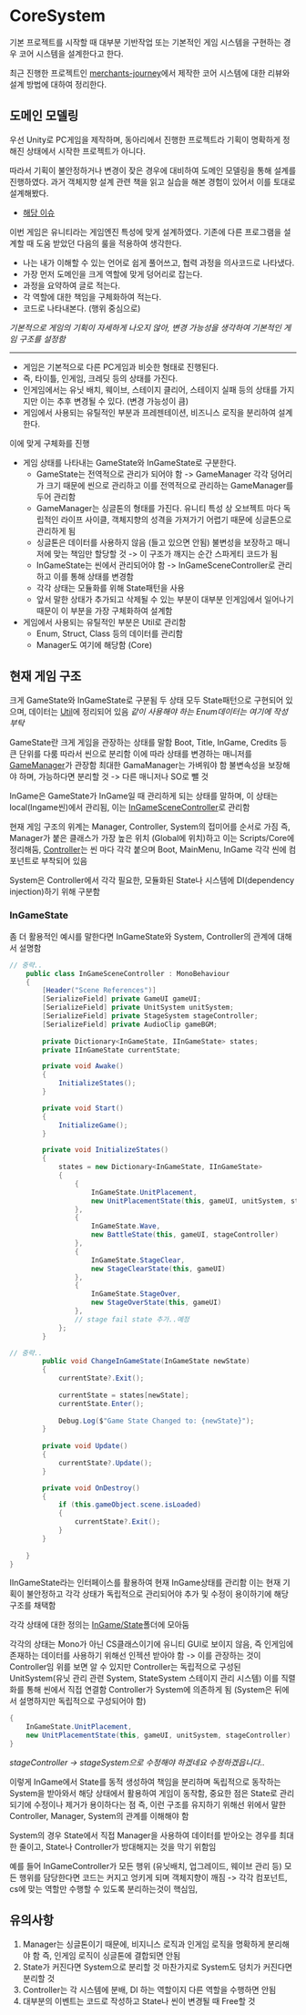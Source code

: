 # CoreSystem

기본 프로젝트를 시작할 때 대부분 기반작업 또는 기본적인 게임 시스템을 구현하는 경우 코어 시스템을 설계한다고 한다.

최근 진행한 프로젝트인 [merchants-journey](https://github.com/fkdl0048/merchants-journey)에서 제작한 코어 시스템에 대한 리뷰와 설계 방법에 대하여 정리한다.

## 도메인 모델링

우선 Unity로 PC게임을 제작하며, 동아리에서 진행한 프로젝트라 기획이 명확하게 정해진 상태에서 시작한 프로젝트가 아니다.

따라서 기획이 불안정하거나 변경이 잦은 경우에 대비하여 도메인 모델링을 통해 설계를 진행하였다. 과거 객체지향 설계 관련 책을 읽고 실습을 해본 경험이 있어서 이를 토대로 설계해봤다.

- [해당 이슈](https://github.com/BRIDGE-DEV/BRIDGE_BookClub/issues/129)

이번 게임은 유니티라는 게임엔진 특성에 맞게 설계하였다. 기존에 다른 프로그램을 설계할 때 도움 받았던 다음의 룰을 적용하여 생각한다.

- 나는 내가 이해할 수 있는 언어로 쉽게 풀어쓰고, 협력 과정을 의사코드로 나타냈다.
- 가장 먼저 도메인을 크게 역할에 맞게 덩어리로 잡는다.
- 과정을 요약하여 글로 적는다.
- 각 역할에 대한 책임을 구체화하여 적는다.
- 코드로 나타내본다. (행위 중심으로)

*기본적으로 게임의 기획이 자세하게 나오지 않아, 변경 가능성을 생각하여 기본적인 게임 구조를 설정함*

---

- 게임은 기본적으로 다른 PC게임과 비슷한 형태로 진행된다.
- 즉, 타이틀, 인게임, 크레딧 등의 상태를 가진다.
- 인게임에서는 유닛 배치, 웨이브, 스테이지 클리어, 스테이지 실패 등의 상태를 가지지만 이는 추후 변경될 수 있다. (변경 가능성이 큼)
- 게임에서 사용되는 유틸적인 부분과 프레젠테이션, 비즈니스 로직을 분리하여 설계한다.

이에 맞게 구체화를 진행

- 게임 상태를 나타내는 GameState와 InGameState로 구분한다.
  - GameState는 전역적으로 관리가 되어야 함 -> GameManager 각각 덩어리가 크기 때문에 씬으로 관리하고 이를 전역적으로 관리하는 GameManager를 두어 관리함
  - GameManager는 싱글톤의 형태를 가진다. 유니티 특성 상 오브젝트 마다 독립적인 라이프 사이클, 객체지향의 성격을 가져가기 어렵기 때문에 싱글톤으로 관리하게 됨
  - 싱글톤은 데이터를 사용하지 않음 (들고 있으면 안됨) 불변성을 보장하고 매니저에 맞는 책임만 할당할 것 -> 이 구조가 깨지는 순간 스파게티 코드가 됨
  - InGameState는 씬에서 관리되어야 함 -> InGameSceneController로 관리하고 이를 통해 상태를 변경함
  - 각각 상태는 모듈화를 위해 State패턴을 사용
  - 앞서 말한 상태가 추가되고 삭제될 수 있는 부분이 대부분 인게임에서 일어나기 때문이 이 부분을 가장 구체화하여 설계함
- 게임에서 사용되는 유틸적인 부분은 Util로 관리함
  - Enum, Struct, Class 등의 데이터를 관리함
  - Manager도 여기에 해당함 (Core)

## 현재 게임 구조

크게 GameState와 InGameState로 구분됨 두 상태 모두 State패턴으로 구현되어 있으며, 데이터는 [Util](https://github.com/fkdl0048/merchants-journey/blob/main/Assets/2.%20Scripts/Utils/Enums.cs)에 정리되어 있음 *같이 사용해야 하는 Enum데이터는 여기에 작성 부탁*

GameState란 크게 게임을 관장하는 상태를 말함 Boot, Title, InGame, Credits 등 큰 단위를 다룸 따라서 씬으로 분리함 이에 따라 상태를 변경하는 매니저를 [GameManager](https://github.com/fkdl0048/merchants-journey/blob/main/Assets/2.%20Scripts/Core/Manager/GameManager.cs)가 관장함 최대한 GamaManager는 가벼워야 함 불변속성을 보장해야 하며, 가능하다면 분리할 것 -> 다른 매니저나 SO로 뺄 것

InGame은 GameState가 InGame일 때 관리하게 되는 상태를 말하며, 이 상태는 local(Ingame씬)에서 관리됨, 이는 [InGameSceneController](https://github.com/fkdl0048/merchants-journey/blob/main/Assets/2.%20Scripts/Controller/InGameSceneController.cs)로 관리함

현재 게임 구조의 위계는 Manager, Controller, System의 접미어를 순서로 가짐 즉, Manager가 붙은 클래스가 가장 높은 위치 (Global에 위치)하고 이는 Scripts/Core에 정리해둠, [Controller](https://github.com/fkdl0048/merchants-journey/tree/main/Assets/2.%20Scripts/Controller)는 씬 마다 각각 붙으며 Boot, MainMenu, InGame 각각 씬에 컴포넌트로 부착되어 있음

System은 Controller에서 각각 필요한, 모듈화된 State나 시스템에 DI(dependency injection)하기 위해 구분함

### InGameState

좀 더 활용적인 예시를 말한다면 InGameState와 System, Controller의 관계에 대해서 설명함

```cs
// 중략..
    public class InGameSceneController : MonoBehaviour
    {
        [Header("Scene References")]
        [SerializeField] private GameUI gameUI;
        [SerializeField] private UnitSystem unitSystem;
        [SerializeField] private StageSystem stageController;
        [SerializeField] private AudioClip gameBGM;
        
        private Dictionary<InGameState, IInGameState> states;
        private IInGameState currentState;

        private void Awake()
        {
            InitializeStates();
        }

        private void Start()
        {
            InitializeGame();
        }

        private void InitializeStates()
        {
            states = new Dictionary<InGameState, IInGameState>
            {
                {
                    InGameState.UnitPlacement,
                    new UnitPlacementState(this, gameUI, unitSystem, stageController)
                },
                {
                    InGameState.Wave,
                    new BattleState(this, gameUI, stageController)
                },
                {
                    InGameState.StageClear,
                    new StageClearState(this, gameUI)
                },
                {
                    InGameState.StageOver,
                    new StageOverState(this, gameUI)
                },
                // stage fail state 추가..예정
            };
        }

// 중략..
        public void ChangeInGameState(InGameState newState)
        {
            currentState?.Exit();
            
            currentState = states[newState];
            currentState.Enter();
            
            Debug.Log($"Game State Changed to: {newState}");
        }
    
        private void Update()
        {
            currentState?.Update();
        }

        private void OnDestroy()
        {
            if (this.gameObject.scene.isLoaded)
            {
                currentState?.Exit();
            }
        }
        
    }
}
```

IInGameState라는 인터페이스를 활용하여 현재 InGame상태를 관리함 이는 현재 기획이 불안정하고 각각 상태가 독립적으로 관리되어야 추가 및 수정이 용이하기에 해당 구조를 채택함

각각 상태에 대한 정의는 [InGame/State](https://github.com/fkdl0048/merchants-journey/tree/main/Assets/2.%20Scripts/InGame/State)폴더에 모아둠

각각의 상태는 Mono가 아닌 CS클래스이기에 유니티 GUI로 보이지 않음, 즉 인게임에 존재하는 데이터를 사용하기 위해선 인젝션 받아야 함 -> 이를 관장하는 것이 Controller임 위를 보면 알 수 있지만 Controller는 독립적으로 구성된 UnitSystem(유닛 관리 관련 System, StateSystem 스테이지 관리 시스템) 이를 직렬화를 통해 씬에서 직접 연결함 Controller가 System에 의존하게 됨 (System은 뒤에서 설명하지만 독립적으로 구성되어야 함)

```cs
{
    InGameState.UnitPlacement,
    new UnitPlacementState(this, gameUI, unitSystem, stageController)
}
```

*stageController -> stageSystem으로 수정해야 하겠네요 수정하겠읍니다..*

이렇게 InGame에서 State를 동적 생성하여 책임을 분리하며 독립적으로 동작하는 System을 받아와서 해당 상태에서 활용하여 게임이 동작함, 중요한 점은 State로 관리되기에 수정이나 제거가 용이하다는 점 즉, 이런 구조를 유지하기 위해선 위에서 말한 Controller, Manager, System의 관계를 이해해야 함

System의 경우 State에서 직접 Manager을 사용하여 데이터를 받아오는 경우를 최대한 줄이고, State나 Controller가 방대해지는 것을 막기 위함임

예를 들어 InGameController가 모든 행위 (유닛배치, 업그레이드, 웨이브 관리 등) 모든 행위를 담당한다면 코드는 커지고 엉키게 되며 객체지향이 깨짐 -> 각각 컴포넌트, cs에 맞는 역할만 수행할 수 있도록 분리하는것이 핵심임,

## 유의사항

1. Manager는 싱글톤이기 때문에, 비지니스 로직과 인게임 로직을 명확하게 분리해야 함 즉, 인게임 로직이 싱글톤에 결합되면 안됨
2. State가 커진다면 System으로 분리할 것 마찬가지로 System도 덩치가 커진다면 분리할 것
3. Controller는 각 시스템에 분배, DI 하는 역할이지 다른 역할을 수행하면 안됨
4. 대부분의 이벤트는 코드로 작성하고 State나 씬이 변경될 때 Free할 것
